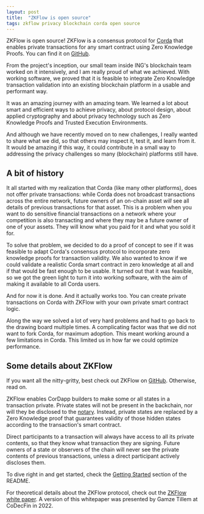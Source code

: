 ```yaml
---
layout: post
title:  "ZKFlow is open source"
tags: zkflow privacy blockchain corda open source
---
```


ZKFlow is open source! ZKFlow is a consensus protocol for [Corda](https://docs.r3.com/en/platform/corda/4.10/community/key-concepts.html) that enables private transactions for any smart contract using Zero Knowledge Proofs. You can find it on [GitHub](https://github.com/ing-bank/zkflow).

From the project's inception, our small team inside ING's blockchain team worked on it intensively, and I am really proud of what we achieved. With working software, we proved that it is feasible to integrate Zero Knowledge transaction validation into an existing blockchain platform in a usable and performant way.

It was an amazing journey with an amazing team. We learned a lot about smart and efficient ways to achieve privacy, about protocol design, about applied cryptography and about privacy technology such as Zero Knowledge Proofs and Trusted Execution Environments.

And although we have recently moved on to new challenges, I really wanted to share what we did, so that others may inspect it, test it, and learn from it. It would be amazing if this way, it could contribute in a small way to addressing the privacy challenges so many (blockchain) platforms still have.

## A bit of history
It all started with my realization that Corda (like many other platforms), does not offer private transactions: while Corda does not broadcast transactions across the entire network, future owners of an on-chain asset *will* see all details of previous transactions for that asset. This is a problem when you want to do sensitive financial transactions on a network where your competition is also transacting and where they may be a future owner of one of your assets. They will know what you paid for it and what you sold it for. 

To solve that problem, we decided to do a proof of concept to see if it was feasible to adapt Corda's consensus protocol to incorporate zero knowledge proofs for transaction validity. We also wanted to know if we could validate a realistic Corda smart contract in zero knowledge at all and if that would be fast enough to be usable. It turned out that it was feasible, so we got the green light to turn it into working software, with the aim of making it available to all Corda users. 

And for now it is done. And it actually works too. You can create private transactions on Corda with ZKFlow with your own private smart contract logic.

Along the way we solved a lot of very hard problems and had to go back to the drawing board multiple times. A complicating factor was that we did not want to fork Corda, for maximum adoption. This meant working around a few limitations in Corda. This limited us in how far we could optimize performance. 

## Some details about ZKFlow
If you want all the nitty-gritty, best check out ZKFlow on [GitHub](https://github.com/ing-bank/zkflow). Otherwise, read on.

ZKFlow enables CorDapp builders to make some or all states in a transaction private. Private states will not be present in the backchain, nor will they be disclosed to the [notary](https://docs.r3.com/en/platform/corda/4.10/community/key-concepts-notaries.html). Instead, private states are replaced by a Zero Knowledge proof that guarantees validity of those hidden states according to the transaction's smart contract.

Direct participants to a transaction will always have access to all its private contents, so that they know what transaction they are signing. Future owners of a state or observers of the chain will never see the private contents of previous transactions, unless a direct participant actively discloses them.

To dive right in and get started, check the [Getting Started](https://github.com/ing-bank/zkflow#getting-started) section of the README.

For theoretical details about the ZKFlow protocol, check out the [ZKFlow white paper](https://github.com/ing-bank/zkflow/raw/master/docs/ZKFlow_whitepaper.pdf). A version of this whitepaper was presented by Gamze Tillem at CoDecFin in 2022. 

